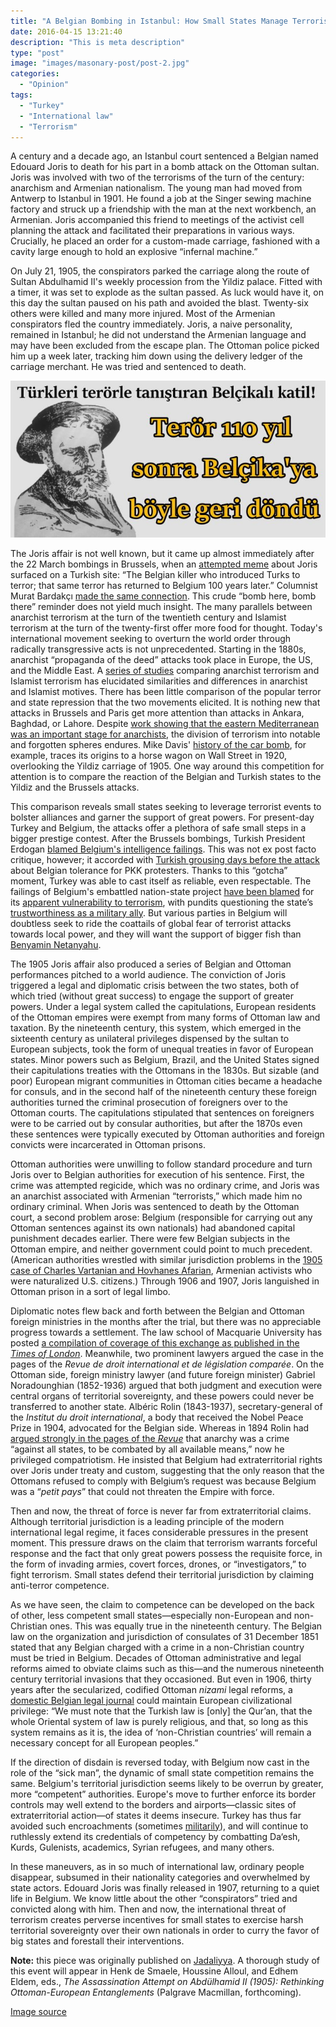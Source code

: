 ```yaml
---
title: "A Belgian Bombing in Istanbul: How Small States Manage Terrorist Moments"
date: 2016-04-15 13:21:40
description: "This is meta description"
type: "post"
image: "images/masonary-post/post-2.jpg"
categories:
  - "Opinion"
tags:
  - "Turkey"
  - "International law"
  - "Terrorism"
---
```


A century and a decade ago, an Istanbul court sentenced a Belgian named Edouard Joris to death for his part in a bomb attack on the Ottoman sultan. Joris was involved with two of the terrorisms of the turn of the century: anarchism and Armenian nationalism. The young man had moved from Antwerp to Istanbul in 1901. He found a job at the Singer sewing machine factory and struck up a friendship with the man at the next workbench, an Armenian. Joris accompanied this friend to meetings of the activist cell planning the attack and facilitated their preparations in various ways. Crucially, he placed an order for a custom-made carriage, fashioned with a cavity large enough to hold an explosive “infernal machine.”

On July 21, 1905, the conspirators parked the carriage along the route of Sultan Abdulhamid II's weekly procession from the Yildiz palace. Fitted with a timer, it was set to explode as the sultan passed. As luck would have it, on this day the sultan paused on his path and avoided the blast. Twenty-six others were killed and many more injured. Most of the Armenian conspirators fled the country immediately. Joris, a naive personality, remained in Istanbul; he did not understand the Armenian language and may have been excluded from the escape plan. The Ottoman police picked him up a week later, tracking him down using the delivery ledger of the carriage merchant. He was tried and sentenced to death.

![Joris meme](/images/belcikada_teror_saldirisi_istanbulu_kana_bulayan_belcikali_terorist_edward_joris_h291855.jpg)

The Joris affair is not well known, but it came up almost immediately after the 22 March bombings in Brussels, when an [attempted meme](http://www.iyigunler.net/gundem/belcikada-teror-saldirisi-istanbulu-kana-bulayan-belcikali-terorist-edward-joris-h291855.html) about Joris surfaced on a Turkish site: “The Belgian killer who introduced Turks to terror; that same terror has returned to Belgium 100 years later.” Columnist Murat Bardakçı [made the same connection](http://www.haberturk.com/yazarlar/murat-bardakci/1213794-bombali-teroru-bize-kim-ogretmisti-bilir-misiniz-belcikalilar). This crude “bomb here, bomb there” reminder does not yield much insight. The many parallels between anarchist terrorism at the turn of the twentieth century and Islamist terrorism at the turn of the twenty-first offer more food for thought. Today's international movement seeking to overturn the world order through radically transgressive acts is not unprecedented. Starting in the 1880s, anarchist “propaganda of the deed” attacks took place in Europe, the US, and the Middle East. A [series of studies](http://www.tandfonline.com/doi/abs/10.1080/09546550802257291?journalCode=ftpv20) comparing anarchist terrorism and Islamist terrorism has elucidated similarities and differences in anarchist and Islamist motives. There has been little comparison of the popular terror and state repression that the two movements elicited. It is nothing new that attacks in Brussels and Paris get more attention than attacks in Ankara, Baghdad, or Lahore. Despite [work showing that the eastern Mediterranean was an important stage for anarchists](http://www.ucpress.edu/book.php?isbn=9780520262010), the division of terrorism into notable and forgotten spheres endures. Mike Davis' [history of the car bomb](http://www.penguinrandomhouse.com/books/232902/budas-wagon-by-mike-davis/9781844672943), for example, traces its origins to a horse wagon on Wall Street in 1920, overlooking the Yildiz carriage of 1905. One way around this competition for attention is to compare the reaction of the Belgian and Turkish states to the Yildiz and the Brussels attacks.

This comparison reveals small states seeking to leverage terrorist events to bolster alliances and garner the support of great powers. For present-day Turkey and Belgium, the attacks offer a plethora of safe small steps in a bigger prestige contest. After the Brussels bombings, Turkish President Erdogan [blamed Belgium's intelligence failings](http://www.dailysabah.com/war-on-terror/2016/03/23/turkey-deported-brussels-attacker-to-the-netherlands-but-they-set-him-free-erdogan-says). This was not ex post facto critique, however; it accorded with [Turkish grousing days before the attack](https://www.euractiv.com/section/justice-home-affairs/news/juncker-defends-belgium-from-erdogan-accusation-of-supporting-terror-groups/) about Belgian tolerance for PKK protesters. Thanks to this “gotcha” moment, Turkey was able to cast itself as reliable, even respectable. The failings of Belgium's embattled nation-state project [have been blamed](http://www.nytimes.com/2015/11/25/world/europe/its-capital-frozen-belgium-surveys-past-failures-and-squabbles.html?_r=0) for its [apparent vulnerability to terrorism](http://www.theglobeandmail.com/opinion/why-belgium-is-ground-zero-for-jihadi-terrorism/article29425530/), with pundits questioning the state’s [trustworthiness as a military ally](https://foreignpolicy.com/2016/03/29/belgiums-failed-state-is-guarding-americas-nuclear-weapons/). But various parties in Belgium will doubtless seek to ride the coattails of global fear of terrorist attacks towards local power, and they will want the support of bigger fish than [Benyamin Netanyahu](http://www.jta.org/2016/03/23/news-opinion/israel-middle-east/netanyahu-offers-belgium-pm-assistance-in-combating-terror).

The 1905 Joris affair also produced a series of Belgian and Ottoman performances pitched to a world audience. The conviction of Joris triggered a legal and diplomatic crisis between the two states, both of which tried (without great success) to engage the support of greater powers. Under a legal system called the capitulations, European residents of the Ottoman empires were exempt from many forms of Ottoman law and taxation. By the nineteenth century, this system, which emerged in the sixteenth century as unilateral privileges dispensed by the sultan to European subjects, took the form of unequal treaties in favor of European states. Minor powers such as Belgium, Brazil, and the United States signed their capitulations treaties with the Ottomans in the 1830s. But sizable (and poor) European migrant communities in Ottoman cities became a headache for consuls, and in the second half of the nineteenth century these foreign authorities turned the criminal prosecution of foreigners over to the Ottoman courts. The capitulations stipulated that sentences on foreigners were to be carried out by consular authorities, but after the 1870s even these sentences were typically executed by Ottoman authorities and foreign convicts were incarcerated in Ottoman prisons.

Ottoman authorities were unwilling to follow standard procedure and turn Joris over to Belgian authorities for execution of his sentence. First, the crime was attempted regicide, which was no ordinary crime, and Joris was an anarchist associated with Armenian “terrorists,” which made him no ordinary criminal. When Joris was sentenced to death by the Ottoman court, a second problem arose: Belgium (responsible for carrying out any Ottoman sentences against its own nationals) had abandoned capital punishment decades earlier. There were few Belgian subjects in the Ottoman empire, and neither government could point to much precedent. (American authorities wrestled with similar jurisdiction problems in the [1905 case of Charles Vartanian and Hovhanes Afarian](http://digicoll.library.wisc.edu/cgi-bin/FRUS/FRUS-idx?type=goto&id=FRUS.FRUS1905&isize=text&submit=Go+to+page&page=885), Armenian activists who were naturalized U.S. citizens.) Through 1906 and 1907, Joris languished in Ottoman prison in a sort of legal limbo.

Diplomatic notes flew back and forth between the Belgian and Ottoman foreign ministries in the months after the trial, but there was no appreciable progress towards a settlement. The law school of Macquarie University has posted [a compilation of coverage of this exchange as published in the _Times of London_](http://www.law.mq.edu.au/research/colonial_case_law/colonial_cases/less_developed/constantinople/joris_affair_1906/). Meanwhile, two prominent lawyers argued the case in the pages of the _Revue de droit international et de législation comparée_. On the Ottoman side, foreign ministry lawyer (and future foreign minister) Gabriel Noradounghian (1852-1936) argued that both judgment and execution were central organs of territorial sovereignty, and these powers could never be transferred to another state. Albéric Rolin (1843-1937), secretary-general of the _Institut du droit international_, a body that received the Nobel Peace Prize in 1904, advocated for the Belgian side. Whereas in 1894 Rolin had [argued strongly in the pages of the _Revue_](http://gallica.bnf.fr/ark:/12148/bpt6k5749790d/f130) that anarchy was a crime “against all states, to be combated by all available means,” now he privileged compatriotism. He insisted that Belgium had extraterritorial rights over Joris under treaty and custom, suggesting that the only reason that the Ottomans refused to comply with Belgium’s request was because Belgium was a “_petit pays_” that could not threaten the Empire with force.

Then and now, the threat of force is never far from extraterritorial claims. Although territorial jurisdiction is a leading principle of the modern international legal regime, it faces considerable pressures in the present moment. This pressure draws on the claim that terrorism warrants forceful response and the fact that only great powers possess the requisite force, in the form of invading armies, covert forces, drones, or “investigators,” to fight terrorism. Small states defend their territorial jurisdiction by claiming anti-terror competence.

As we have seen, the claim to competence can be developed on the back of other, less competent small states—especially non-European and non-Christian ones. This was equally true in the nineteenth century. The Belgian law on the organization and jurisdiction of consulates of 31 December 1851 stated that any Belgian charged with a crime in a non-Christian country must be tried in Belgium. Decades of Ottoman administrative and legal reforms aimed to obviate claims such as this—and the numerous nineteenth century territorial invasions that they occasioned. But even in 1906, thirty years after the secularized, codified Ottoman _nizami_ legal reforms, a [domestic Belgian legal journal](http://gallica.bnf.fr/ark:/12148/bpt6k58160677/f267) could maintain European civilizational privilege: “We must note that the Turkish law is [only] the Qur’an, that the whole Oriental system of law is purely religious, and that, so long as this system remains as it is, the idea of ‘non-Christian countries’ will remain a necessary concept for all European peoples.”

If the direction of disdain is reversed today, with Belgium now cast in the role of the “sick man”, the dynamic of small state competition remains the same. Belgium's territorial jurisdiction seems likely to be overrun by greater, more “competent” authorities. Europe's move to further enforce its border controls may well extend to the borders and airports—classic sites of extraterritorial action—of states it deems insecure. Turkey has thus far avoided such encroachments (sometimes [militarily](http://www.bbc.com/news/world-middle-east-34912581)), and will continue to ruthlessly extend its credentials of competency by combatting Da‘esh, Kurds, Gulenists, academics, Syrian refugees, and many others.

In these maneuvers, as in so much of international law, ordinary people disappear, subsumed in their nationality categories and overwhelmed by state actors. Edouard Joris was finally released in 1907, returning to a quiet life in Belgium. We know little about the other “conspirators” tried and convicted along with him. Then and now, the international threat of terrorism creates perverse incentives for small states to exercise harsh territorial sovereignty over their own nationals in order to curry the favor of big states and forestall their interventions.

**Note:** this piece was originally published on [Jadaliyya](http://www.jadaliyya.com/pages/index/24274/a-belgian-bombing-in-istanbul_how-small-states-mann). A thorough study of this event will appear in Henk de Smaele, Houssine Alloul, and Edhem Eldem, eds., _The Assassination Attempt on Abdülhamid II (1905): Rethinking Ottoman-European Entanglements_ (Palgrave Macmillan, forthcoming).

[Image source](http://www.iyigunler.net/gundem/belcikada-teror-saldirisi-istanbulu-kana-bulayan-belcikali-terorist-edward-joris-h291855.html)
